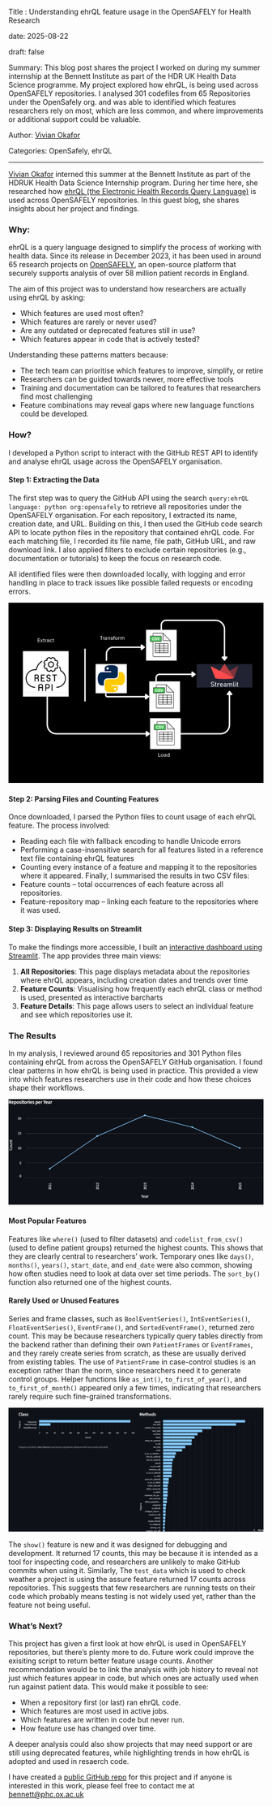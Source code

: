 Title : Understanding ehrQL feature usage in the OpenSAFELY for Health Research

date: 2025-08-22

draft: false

Summary: This blog post shares the project I worked on during my summer internship at the Bennett Institute as part of the HDR UK Health Data Science programme. My project explored how ehrQL, is being used across OpenSAFELY repositories. I analysed 301 codefiles from 65 Repositories under the OpenSafely org. and was able to identified which features researchers rely on most, which are less common, and where improvements or additional support could be valuable.

Author: [Vivian Okafor](https://www.linkedin.com/in/vivo1/)

Categories: OpenSafely, ehrQL


---
[Vivian Okafor](https://www.linkedin.com/in/vivo1/) interned this summer at the Bennett Institute as part of the HDRUK Health Data Science Internship program. During her time here, she researched how [ehrQL (the Electronic Health Records Query Language)](https://docs.opensafely.org/ehrql/) is used across OpenSAFELY repositories. In this guest blog, she shares insights about her project and findings.

### Why:
ehrQL is a query language designed to simplify the process of working with health data. Since its release in December 2023, it has been used in around 65 research projects on [OpenSAFELY](https://www.bennett.ox.ac.uk/blog/2020/10/what-is-opensafely/), an open-source platform that securely supports analysis of over 58 million patient records in England.

The aim of this project was to understand how researchers are actually using ehrQL by asking:

- Which features are used most often?
- Which features are rarely or never used?
- Are any outdated or deprecated features still in use?
- Which features appear in code that is actively tested?

Understanding these patterns matters because:

- The tech team can prioritise which features to improve, simplify, or retire
- Researchers can be guided towards newer, more effective tools
- Training and documentation can be tailored to features that researchers find most challenging
- Feature combinations may reveal gaps where new language functions could be developed.

### How?
I developed a Python script to interact with the GitHub REST API to identify and analyse ehrQL usage across the OpenSAFELY organisation. 

#### Step 1: Extracting the Data
The first step was to query the GitHub API using the search `query:ehrQL language: python org:opensafely` to retrieve all repositories under the OpenSAFELY organisation. For each repository, I extracted its name, creation date, and URL. Building on this, I then used the GitHub code search API to locate python files in the repository that contained ehrQL code. 
For each matching file, I recorded its file name, file path, GitHub URL, and raw download link. I also applied filters to exclude certain repositories (e.g., documentation or tutorials) to keep the focus on research code.

All identified files were then downloaded locally, with logging and error handling in place to track issues like possible failed requests or encoding errors.

![Workflow Diagram showing the ELT process](ETL_pipeline.PNG)

#### Step 2:  Parsing Files and Counting Features
Once downloaded, I parsed the Python files to count usage of each ehrQL feature. The process involved:
- Reading each file with fallback encoding to handle Unicode errors
- Performing a case-insensitive search for all features listed in a reference text file containing ehrQL features
- Counting every instance of a feature and mapping it to the repositories where it appeared.
Finally, I summarised the results in two CSV files:
- Feature counts – total occurrences of each feature across all repositories.
- Feature-repository map – linking each feature to the repositories where it was used.
  
#### Step 3: Displaying Results on Streamlit
To make the findings more accessible, I built an [interactive dashboard using Streamlit](https://ehrqlanalysis.streamlit.app/). The app provides three main views:

1. **All Repositories**: This page displays metadata about the repositories where ehrQL appears, including creation dates and trends over time
2. **Feature Counts**: Visualising how frequently each ehrQL class or method is used, presented as interactive barcharts
3. **Feature Details**: This page allows users to select an individual feature and see which repositories use it.

### The Results 
In my analysis, I reviewed around 65 repositories and 301 Python files containing ehrQL from across the OpenSAFELY GitHub organisation. I found clear patterns in how ehrQL is being used in practice. This provided a view into  which features researchers use in their code and how these choices shape their workflows.


![Frequency of repos that use ehrQL features](Repos.png)

#### Most Popular Features 
Features like `where()` (used to filter datasets) and `codelist_from_csv()` (used to define patient groups) returned the highest counts. This shows that they are clearly central to researchers’ work. Temporary ones like `days()`, `months()`, `years()`, `start_date`, and `end_date` were also common, showing how often studies need to look at data over set time periods. The `sort_by()` function also returned one of the highest counts.

#### Rarely Used or Unused Features
Series and frame classes, such as `BoolEventSeries()`, `IntEventSeries()`, `FloatEventSeries()`, `EventFrame()`, and `SortedEventFrame()`, returned zero count. This may be  because researchers typically query tables directly from the backend rather than defining their own `PatientFrames` or `EventFrames`, and they rarely create series from scratch, as these are usually derived from existing tables. The use of `PatientFrame` in case-control studies is an exception rather than the norm, since researchers need it to generate control groups.
Helper functions like `as_int()`, `to_first_of_year()`, and `to_first_of_month()` appeared only a few times, indicating that researchers rarely require such fine-grained transformations. 

![Class and Method Feature Counts](counts.PNG)

The `show()` feature is new and it was designed for debugging and development. It returned 17 counts, this may be because it is intended as a tool for inspecting code, and researchers are unlikely to make GitHub commits when using it. Similarly, The `test_data` which is used to check weather a project is using the assure feature returned 17 counts across repositories. This suggests that few researchers are running tests on their code which probably means testing is not widely used yet, rather than the feature not being useful.


### What’s Next?

This project has given a first look at how ehrQL is used in OpenSAFELY repositories, but there’s plenty more to do. Future work could improve the exisiting script to return better feature usage counts. Another recommendation would be to link the analysis with job history to reveal not just which features appear in code, but which ones are actually used when run against patient data. 
This would make it possible to see:

- When a repository first (or last) ran ehrQL code.
- Which features are most used in active jobs.
- Which features are written in code but never run.
- How feature use has changed over time.

A deeper analysis could also show projects that may need support or are still using deprecated features, while highlighting trends in how ehrQL is adopted and used in resaerch code.

I have created a [public GitHub repo](https://github.com/Veevfor/ehrQL_Analysis) for this project and if anyone is interested in this work, please feel free to contact me at bennett@phc.ox.ac.uk





    






